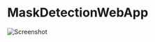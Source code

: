 # MaskDetectionWebApp

![Screenshot](https://github.com/singh08prashant/MaskDetectionWebApp/blob/master/ss.png)
